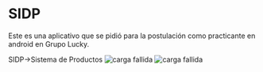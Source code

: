 # SIDP
Este es una aplicativo que se pidió para la postulación como practicante en android en Grupo Lucky.  

SIDP->Sistema de Productos
![carga fallida](https://upload.wikimedia.org/wikipedia/commons/thumb/f/f6/15-09-26-RalfR-WLC-0098.jpg/220px-15-09-26-RalfR-WLC-0098.jpg)
![carga fallida](https://media.giphy.com/media/vFKqnCdLPNOKc/giphy.gif)
